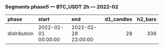 ### Segments phase5 — BTC_USDT 2h — 2022-02

| phase        | start               | end                 |   d1_candles |   h2_bars |
|:-------------|:--------------------|:--------------------|-------------:|----------:|
| distribution | 2022-02-01 00:00:00 | 2022-02-28 22:00:00 |           28 |       336 |